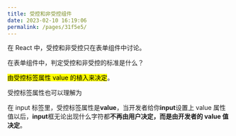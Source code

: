 ```yaml
---
title: 受控和非受控组件
date: 2023-02-10 16:19:06
permalink: /pages/31f5e5/
---
```


在 React 中，受控和非受控只在表单组件中讨论。

在表单组件中，判定受控和非受控的标准是什么？

<mark>由受控标签属性 value 的植入来决定</mark>。

受控标签属性也可以理解为

在 input 标签里，受控标签属性是**value**，当开发者给你**input**设置上 value 属性值以后，**input**框无论出现什么字符都**不再由用户决定，而是由开发者的 value 值决定**。